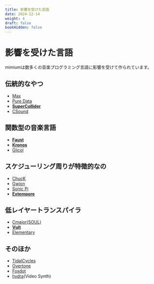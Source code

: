 ```yaml
---
title: 影響を受けた言語
date: 2024-12-14
weight: 4
draft: false
bookHidden: false
---
```


# 影響を受けた言語

mimiumは数多くの音楽プログラミング言語に影響を受けて作られています。

## 伝統的なやつ

- [Max](https://cycling74.com/max)
- [Pure Data](https://msp.ucsd.edu/software.html)
- [**SuperCollider**](https://supercollider.github.io/)
- [CSound](https://csound.com/)

## 関数型の音楽言語

- [**Faust**](https://faust.grame.fr)
- [**Kronos**](https://kronoslang.io/)
- [Glicol](https://glicol.org/)

## スケジューリング周りが特徴的なの

- [ChucK](https://chuck.stanford.edu/)
- [Gwion](https://gwion.github.io/Gwion/)
- [Sonic Pi](https://sonic-pi.net/)
- [**Extempore**](https://extemporelang.github.io/)

## 低レイヤートランスパイラ

- [Cmajor(SOUL)](https://cmajor.dev/)
- [**Vult**](https://modlfo.github.io/vult/)
- [Elementary](https://www.elementary.audio/)

## そのほか

- [TidalCycles](https://tidalcycles.org/)
- [Overtone](https://overtone.github.io/)
- [Foxdot](https://foxdot.org/)
- [hydra](https://hydra.ojack.xyz/)(Video Synth)
